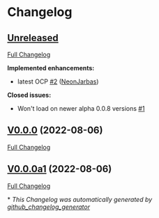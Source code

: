 # Changelog

## [Unreleased](https://github.com/OpenVoiceOS/ovos-media-plugin-mplayer/tree/HEAD)

[Full Changelog](https://github.com/OpenVoiceOS/ovos-media-plugin-mplayer/compare/V0.0.0...HEAD)

**Implemented enhancements:**

- latest OCP [\#2](https://github.com/OpenVoiceOS/ovos-media-plugin-mplayer/pull/2) ([NeonJarbas](https://github.com/NeonJarbas))

**Closed issues:**

- Won't load on newer alpha 0.0.8 versions [\#1](https://github.com/OpenVoiceOS/ovos-media-plugin-mplayer/issues/1)

## [V0.0.0](https://github.com/OpenVoiceOS/ovos-media-plugin-mplayer/tree/V0.0.0) (2022-08-06)

[Full Changelog](https://github.com/OpenVoiceOS/ovos-media-plugin-mplayer/compare/V0.0.0a1...V0.0.0)

## [V0.0.0a1](https://github.com/OpenVoiceOS/ovos-media-plugin-mplayer/tree/V0.0.0a1) (2022-08-06)

[Full Changelog](https://github.com/OpenVoiceOS/ovos-media-plugin-mplayer/compare/466a6a219f4e3b7c293e929e586243af8a7a39ba...V0.0.0a1)



\* *This Changelog was automatically generated by [github_changelog_generator](https://github.com/github-changelog-generator/github-changelog-generator)*
